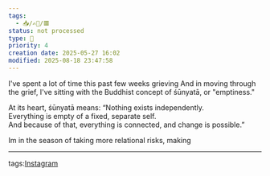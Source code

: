 ```yaml
---
tags:
  - 📥️/✍🏻/🟥
status: not processed
type: 📸
priority: 4
creation date: 2025-05-27 16:02
modified: 2025-08-18 23:47:58
---
```

I've spent a lot of time this past few weeks grieving
And in moving through the grief, I've sitting with the Buddhist concept of śūnyatā, or "emptiness."

At its heart, śūnyatā means:
“Nothing exists independently.  
Everything is empty of a fixed, separate self.  
And because of that, everything is connected, and change is possible.”

Im in the season of taking more relational risks, making 



---
tags:[Instagram](instagram)